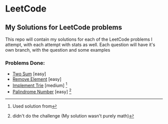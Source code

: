 # LeetCode
## My Solutions for LeetCode problems

  This repo will contain my solutions for each of the LeetCode problems I attempt, with each attempt with stats as well.
Each question will have it's own branch, with the question and some examples

### Problems Done:
  - [Two Sum](https://github.com/theLittleBigZ/LeetCode/tree/Two-Sum) [easy]
  - [Remove Element](https://github.com/theLittleBigZ/LeetCode/tree/Remove-Element) [easy]
  - [Implement Trie](https://github.com/theLittleBigZ/LeetCode/tree/Implement-Trie) [medium] [^1]
  - [Palindrome Number](https://github.com/theLittleBigZ/LeetCode/tree/Palindrome-Number) [easy] [^2]


[^1]: Used solution from
[^2]: didn't do the challenge (My solution wasn't purely math)
